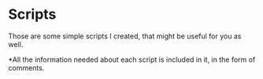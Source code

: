 # Scripts

Those are some simple scripts I created, that might be useful for you as well.

*All the information needed about each script is included in it, in the form of comments.
